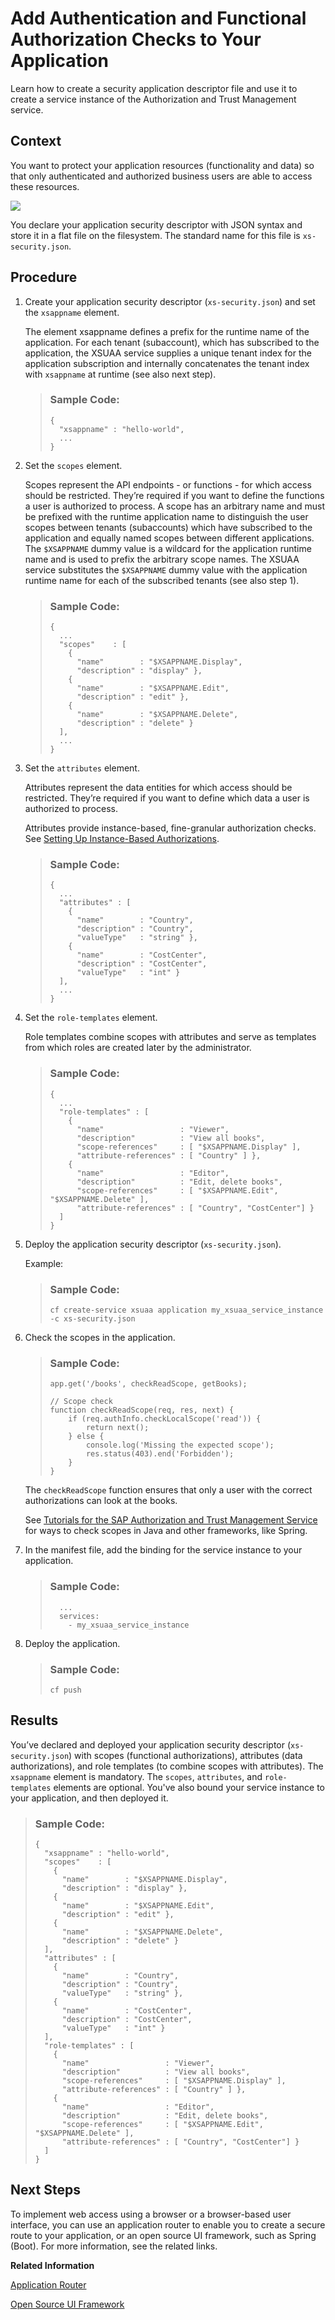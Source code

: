 <!-- loio0a69484539d64567ba17269f6e5ba88d -->

# Add Authentication and Functional Authorization Checks to Your Application

Learn how to create a security application descriptor file and use it to create a service instance of the Authorization and Trust Management service.



## Context

You want to protect your application resources \(functionality and data\) so that only authenticated and authorized business users are able to access these resources.

 ![](images/Authorization_and_Trust_Management_Concepts_CF_71e83d3.png) 

You declare your application security descriptor with JSON syntax and store it in a flat file on the filesystem. The standard name for this file is `xs-security.json`.



## Procedure

1.  Create your application security descriptor \(`xs-security.json`\) and set the `xsappname` element.

    The element xsappname defines a prefix for the runtime name of the application. For each tenant \(subaccount\), which has subscribed to the application, the XSUAA service supplies a unique tenant index for the application subscription and internally concatenates the tenant index with `xsappname` at runtime \(see also next step\).

    > ### Sample Code:  
    > ```
    > {
    >   "xsappname" : "hello-world",
    >   ...
    > }
    > ```

2.  Set the `scopes` element.

    Scopes represent the API endpoints - or functions - for which access should be restricted. They’re required if you want to define the functions a user is authorized to process. A scope has an arbitrary name and must be prefixed with the runtime application name to distinguish the user scopes between tenants \(subaccounts\) which have subscribed to the application and equally named scopes between different applications. The `$XSAPPNAME` dummy value is a wildcard for the application runtime name and is used to prefix the arbitrary scope names. The XSUAA service substitutes the `$XSAPPNAME` dummy value with the application runtime name for each of the subscribed tenants \(see also step 1\).

    > ### Sample Code:  
    > ```
    > {
    >   ... 
    >   "scopes"    : [
    >     { 
    >       "name"        : "$XSAPPNAME.Display", 
    >       "description" : "display" }, 
    >     { 
    >       "name"        : "$XSAPPNAME.Edit", 
    >       "description" : "edit" }, 
    >     { 
    >       "name"        : "$XSAPPNAME.Delete", 
    >       "description" : "delete" } 
    >   ],
    >   ... 
    > }
    > ```

3.  Set the `attributes` element.

    Attributes represent the data entities for which access should be restricted. They’re required if you want to define which data a user is authorized to process.

    Attributes provide instance-based, fine-granular authorization checks. See [Setting Up Instance-Based Authorizations](Setting_Up_Instance-Based_Authorizations_519965c.md).

    > ### Sample Code:  
    > ```
    > {
    >   ...
    >   "attributes" : [
    >     { 
    >       "name"        : "Country", 
    >       "description" : "Country", 
    >       "valueType"   : "string" }, 
    >     {
    >       "name"        : "CostCenter", 
    >       "description" : "CostCenter", 
    >       "valueType"   : "int" } 
    >   ], 
    >   ...
    > }
    > ```

4.  Set the `role-templates` element.

    Role templates combine scopes with attributes and serve as templates from which roles are created later by the administrator.

    > ### Sample Code:  
    > ```
    > {
    >   ...
    >   "role-templates" : [
    >     { 
    >       "name"                 : "Viewer", 
    >       "description"          : "View all books", 
    >       "scope-references"     : [ "$XSAPPNAME.Display" ], 
    >       "attribute-references" : [ "Country" ] }, 
    >     {
    >       "name"                 : "Editor", 
    >       "description"          : "Edit, delete books", 
    >       "scope-references"     : [ "$XSAPPNAME.Edit", "$XSAPPNAME.Delete" ], 
    >       "attribute-references" : [ "Country", "CostCenter"] } 
    >   ]
    > }
    > ```

5.  Deploy the application security descriptor \(`xs-security.json`\).

    Example:

    > ### Sample Code:  
    > ```
    > cf create-service xsuaa application my_xsuaa_service_instance -c xs-security.json
    > ```

6.  Check the scopes in the application.

    > ### Sample Code:  
    > ```
    > app.get('/books', checkReadScope, getBooks);
    > 
    > // Scope check
    > function checkReadScope(req, res, next) {
    >     if (req.authInfo.checkLocalScope('read')) {
    >         return next();
    >     } else {
    >         console.log('Missing the expected scope');
    >         res.status(403).end('Forbidden');
    >     }
    > }
    > ```

    The `checkReadScope` function ensures that only a user with the correct authorizations can look at the books.

    See [Tutorials for the SAP Authorization and Trust Management Service](Tutorials_for_the_SAP_Authorization_and_Trust_Management_Service_902ae80.md) for ways to check scopes in Java and other frameworks, like Spring.

7.  In the manifest file, add the binding for the service instance to your application.

    > ### Sample Code:  
    > ```
    >   ...
    >   services:
    >     - my_xsuaa_service_instance
    > ```

8.  Deploy the application.

    > ### Sample Code:  
    > ```
    > cf push
    > ```




<a name="loio0a69484539d64567ba17269f6e5ba88d__result_ukr_s3h_g4b"/>

## Results

You’ve declared and deployed your application security descriptor \(`xs-security.json`\) with scopes \(functional authorizations\), attributes \(data authorizations\), and role templates \(to combine scopes with attributes\). The `xsappname` element is mandatory. The `scopes`, `attributes`, and `role-templates` elements are optional. You've also bound your service instance to your application, and then deployed it.

> ### Sample Code:  
> ```
> {
>   "xsappname" : "hello-world", 
>   "scopes"    : [
>     { 
>       "name"        : "$XSAPPNAME.Display", 
>       "description" : "display" }, 
>     { 
>       "name"        : "$XSAPPNAME.Edit", 
>       "description" : "edit" }, 
>     { 
>       "name"        : "$XSAPPNAME.Delete", 
>       "description" : "delete" } 
>   ], 
>   "attributes" : [
>     { 
>       "name"        : "Country", 
>       "description" : "Country", 
>       "valueType"   : "string" }, 
>     {
>       "name"        : "CostCenter", 
>       "description" : "CostCenter", 
>       "valueType"   : "int" } 
>   ], 
>   "role-templates" : [
>     { 
>       "name"                 : "Viewer", 
>       "description"          : "View all books", 
>       "scope-references"     : [ "$XSAPPNAME.Display" ], 
>       "attribute-references" : [ "Country" ] }, 
>     {
>       "name"                 : "Editor", 
>       "description"          : "Edit, delete books", 
>       "scope-references"     : [ "$XSAPPNAME.Edit", "$XSAPPNAME.Delete" ], 
>       "attribute-references" : [ "Country", "CostCenter"] } 
>   ] 
> }
> ```



<a name="loio0a69484539d64567ba17269f6e5ba88d__postreq_dqj_mmq_l4b"/>

## Next Steps

To implement web access using a browser or a browser-based user interface, you can use an application router to enable you to create a secure route to your application, or an open source UI framework, such as Spring \(Boot\). For more information, see the related links.

**Related Information**  


[Application Router](Application_Router_01c5f9b.md "The application router is the single point-of-entry for an application running in the Cloud Foundry environment on SAP BTP. The application router is used to serve static content, authenticate users, rewrite URLs, and forward or proxy requests to other micro services while propagating user information.")

[Open Source UI Framework](https://github.com/SAP/cloud-security-xsuaa-integration/tree/master/samples/spring-security-xsuaa-usage)



